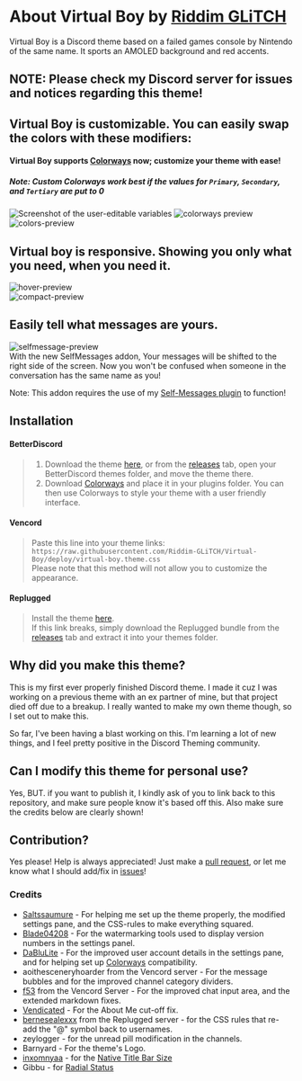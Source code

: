[banner]:             https://raw.githubusercontent.com/Riddim-GLiTCH/Virtual-Boy/main/src/assets/vbsplash.png
[edit-img]:           https://github.com/Riddim-GLiTCH/Virtual-Boy/assets/87764384/ffff62fe-0427-4e62-be2a-08235e47deba
[colorways-preview]:  https://github.com/Riddim-GLiTCH/Virtual-Boy/assets/87764384/15f94162-a5fe-4182-aed7-f63ca822c8d5
[preview-img]:        https://github.com/Riddim-GLiTCH/Virtual-Boy/assets/87764384/8f8ac869-b777-473d-8268-6424ff423a89
[colors-preview]:     https://github.com/Riddim-GLiTCH/Virtual-Boy/assets/87764384/02c2fc1c-d933-4b50-93f5-7c7e4147db0b
[hover-preview]:      https://github.com/Riddim-GLiTCH/Virtual-Boy/assets/87764384/50d7e2bc-9e96-4550-ab52-1a7d50dee5b1
[compact-preview]:    https://github.com/Riddim-GLiTCH/Virtual-Boy/assets/87764384/56644b57-08d4-48d3-a4d4-5d2a47635488
[selfmessage-preview]:https://github.com/Riddim-GLiTCH/Virtual-Boy/assets/87764384/a021504c-8b6d-419a-9a95-e1b4947a7b8d


[pulls]:       https://github.com/Riddim-GLiTCH/Virtual-Boy/pulls
[issues]:      https://github.com/Riddim-GLiTCH/Virtual-Boy/issues
[colorways]:   https://github.com/DaBluLite/DiscordColorways
[selfmessages]:https://github.com/Riddim-GLiTCH/BD-SelfMessages
[releases]:    https://github.com/Riddim-GLiTCH/Virtual-Boy/releases/latest
[download]:    https://github.com/Riddim-GLiTCH/Virtual-Boy/releases/latest/download/virtual-boy.theme.css
[replugged]:   https://replugged.dev/install?identifier=Riddim-GLiTCH/Virtual-Boy&source=github


# About Virtual Boy by [Riddim GLiTCH](https://github.com/Riddim-GLiTCH/)
Virtual Boy is a Discord theme based on a failed games console by Nintendo of the same name. It sports an AMOLED background and red accents. <br>
## NOTE: Please check my Discord server for issues and notices regarding this theme!

## Virtual Boy is customizable. You can easily swap the colors with these modifiers:
#### Virtual Boy supports [Colorways][colorways] now; customize your theme with ease!
##### Note: Custom Colorways work best if the values for `Primary`, `Secondary`, and `Tertiary` are put to 0

![Screenshot of the user-editable variables][edit-img]
![colorways preview][colorways-preview]
![colors-preview][colors-preview]

## Virtual boy is responsive. Showing you only what you need, when you need it.
![hover-preview][hover-preview]<br>
![compact-preview][compact-preview]


## Easily tell what messages are yours.
![selfmessage-preview][selfmessage-preview]<br>
With the new SelfMessages addon, Your messages will be shifted to the right side of the screen. Now you won't be confused when someone in the conversation has the same name as you!

Note: This addon requires the use of my [Self-Messages plugin][selfmessages] to function!


## Installation
#### BetterDiscord
> 1. Download the theme [here][download], or from the [releases][releases] tab, open your BetterDiscord themes folder, and move the theme there.<br>
> 2. Download [Colorways][colorways] and place it in your plugins folder. You can then use Colorways to style your theme with a user friendly interface.

#### Vencord
> Paste this line into your theme links: `https://raw.githubusercontent.com/Riddim-GLiTCH/Virtual-Boy/deploy/virtual-boy.theme.css`<br>
> Please note that this method will not allow you to customize the appearance. <br>

#### Replugged
> Install the theme [here][replugged]. <br>
> If this link breaks, simply download the Replugged bundle from the [releases][releases] tab and extract it into your themes folder.

## Why did you make this theme?
This is my first ever properly finished Discord theme. I made it cuz I was working on a previous theme with an ex partner of mine, but that project died off due to a breakup. I really wanted to make my own theme though, so I set out to make this.

So far, I've been having a blast working on this. I'm learning a lot of new things, and I feel pretty positive in the Discord Theming community.

## Can I modify this theme for personal use?
Yes, BUT. if you want to publish it, I kindly ask of you to link back to this repository, and make sure people know it's based off this. Also make sure the credits below are clearly shown!

## Contribution?
Yes please! Help is always appreciated! Just make a [pull request][pulls], or let me know what I should add/fix in [issues][issues]!

### Credits
- [Saltssaumure](https://github.com/Saltssaumure) - For helping me set up the theme properly, the modified settings pane, and the CSS-rules to make everything squared.
- [Blade04208](https://github.com/Blade04208) - For the watermarking tools used to display version numbers in the settings panel.
- [DaBluLite](https://github.com/DaBluLite) - For the improved user account details in the settings pane, and for helping set up [Colorways][colorways] compatibility.
- aoithesceneryhoarder from the Vencord server - For the message bubbles and for the improved channel category dividers.
- [f53](https://f53.dev/) from the Vencord Server - For the improved chat input area, and the extended markdown fixes.
- [Vendicated](https://github.com/Vendicated) - For the About Me cut-off fix.
- [bernesealexxx](https://bernesealexxx.carrd.co/) from the Replugged server - for the CSS rules that re-add the "@" symbol back to usernames.
- zeylogger - for the unread pill modification in the channels.
- Barnyard - For the theme's Logo.
- [inxomnyaa](https://github.com/inxomnyaa) - for the [Native Title Bar Size](https://github.com/inxomnyaa/DiscordNativeTitlebarSize)
- Gibbu - for [Radial Status](https://github.com/DiscordStyles/RadialStatus)
